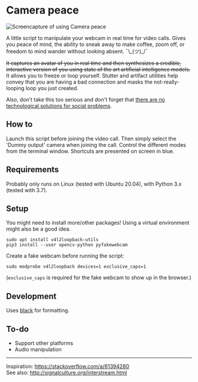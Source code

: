 # Camera peace

![Screencapture of using Camera peace](screencapture.gif)

A little script to manipulate your webcam in real time for video calls. 
Gives you peace of mind, the ability to sneak away to make coffee, zoom off, or freedom to mind wander without looking absent. 
¯\\\_(ツ)\_/¯

~~It captures an avatar of you in real time and then synthesizes a credible, interactive version of you using 
state of the art artificial intelligence models.~~
It allows you to freeze or loop yourself. Stutter and artifact utilities help convey that you are having a bad 
connection and masks the not-really-looping loop you just created.

Also, don't take this too serious and don't forget that 
[there are no technological solutions for social problems](https://media.ccc.de/v/36c3-10988-wohnungsbot_an_automation-drama_in_three_acts). 

## How to

Launch this script before joining the video call. 
Then simply select the 'Dummy output' camera when joining the call.
Control the different modes from the terminal window. 
Shortcuts are presented on screen in blue.

## Requirements
Probably only runs on Linux (tested with Ubuntu 20.04), with Python 3.x (tested with 3.7).

## Setup
You might need to install more/other packages! Using a virtual environment might also be a good idea.
 ```shell
sudo apt install v4l2loopback-utils
pip3 install --user opencv-python pyfakewebcam
 ```

Create a fake webcam before running the script:
```shell
sudo modprobe v4l2loopback devices=1 exclusive_caps=1
```
(`exclusive_caps` is required for the fake webcam to show up in the browser.)

## Development

Uses [black](https://github.com/psf/black) for formatting.

## To-do

- Support other platforms
- Audio manipulation

---

Inspiration: https://stackoverflow.com/a/61394280  
See also: http://signalculture.org/interstream.html